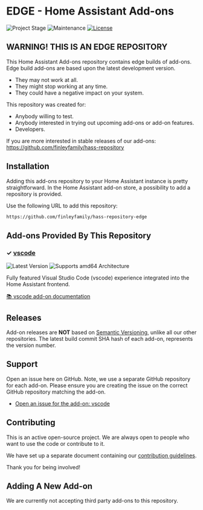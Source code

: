 # EDGE - Home Assistant Add-ons

![Project Stage][project-stage-shield]
![Maintenance][maintenance-shield]
[![License][license-shield]](LICENSE)

## WARNING! THIS IS AN EDGE REPOSITORY

This Home Assistant Add-ons repository contains edge builds of add-ons.
Edge build add-ons are based upon the latest development version.

- They may not work at all.
- They might stop working at any time.
- They could have a negative impact on your system.

This repository was created for:

- Anybody willing to test.
- Anybody interested in trying out upcoming add-ons or add-on features.
- Developers.

If you are more interested in stable releases of our add-ons: <https://github.com/finleyfamily/hass-repository>

## Installation

Adding this add-ons repository to your Home Assistant instance is pretty straightforward.
In the Home Assistant add-on store, a possibility to add a repository is provided.

Use the following URL to add this repository:

```txt
https://github.com/finleyfamily/hass-repository-edge
```

## Add-ons Provided By This Repository

### ✓ [vscode][addon-vscode]

![Latest Version][vscode-version-shield]
![Supports amd64 Architecture][vscode-amd64-shield]

Fully featured Visual Studio Code (vscode) experience integrated into the Home Assistant frontend.

[:books: vscode add-on documentation][addon-doc-vscode]

## Releases

Add-on releases are **NOT** based on [Semantic Versioning][semver], unlike all our other repositories.
The latest build commit SHA hash of each add-on, represents the version number.

## Support

Open an issue here on GitHub.
Note, we use a separate GitHub repository for each add-on.
Please ensure you are creating the issue on the correct GitHub repository matching the add-on.

- [Open an issue for the add-on: vscode][vscode-issue]

## Contributing

This is an active open-source project.
We are always open to people who want to use the code or contribute to it.

We have set up a separate document containing our [contribution guidelines](CONTRIBUTING.md).

Thank you for being involved!

## Adding A New Add-on

We are currently not accepting third party add-ons to this repository.

[addon-doc-vscode]: https://github.com/finleyfamily/hass-addon-vscode/blob/3fd4b8e/README.md
[addon-vscode]: https://github.com/finleyfamily/hass-addon-vscode/tree/3fd4b8e
[license-shield]: https://img.shields.io/github/license/finleyfamily/hass-repository-edge.svg
[maintenance-shield]: https://img.shields.io/maintenance/yes/2024.svg
[project-stage-shield]: https://img.shields.io/badge/project%20stage-experimental-yellow.svg
[semver]: http://semver.org/spec/v2.0.0.html
[vscode-amd64-shield]: https://img.shields.io/badge/amd64-yes-green.svg
[vscode-issue]: https://github.com/finleyfamily/hass-addon-vscode/issues
[vscode-version-shield]: https://img.shields.io/badge/version-3fd4b8e-blue.svg
